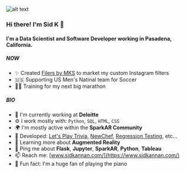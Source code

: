 ![alt text](https://cdn.glitch.global/2ffa702d-3268-4e73-bbd8-5cad3d52a86e/backgroundSid1.jpg?v=1669163820989)

### Hi there! I'm Sid K 👋

#### I'm a Data Scientist and Software Developer working in Pasadena, California.

##### NOW

- ✨ Created [Filers by MKS](https://laracon.net) to market my custom Instagram filters
- 🇺🇸 Supporting US Men's Natinal team for Soccer
- 🏃🏾 Training for my next big marathon

##### BIO

- 🏢 I'm currently working at **Deloitte**
- ⚙️ I work mostly with: `Python`, `SQL`, `HTML`, `CSS`
- 🌍 I'm mostly active within the **SparkAR Community**
- 👾 Developed: [Let's Play Trivia](https://letsplaytrivia.webflow.io/), [NewChef](https://newchef.herokuapp.com/diversity), [Regression Testing](https://regression-testing.herokuapp.com/), etc…
- 🌱 Learning more about **Augmented Reality**
- 💬 Ping me about **Flask**, **Jupyter**, **SparkAR**, **Python**, **Tableau**
- 📫 Reach me: [www.sidkannan.com/](https://www.sidkannan.com/)
- 🎹 Fun fact: I'm a huge fan of playing the piano

